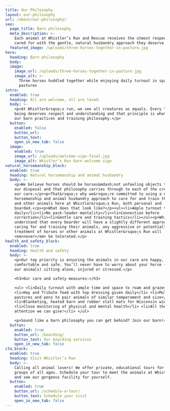 ```yaml
---
title: Our Philosophy
layout: our-philosophy
url: /about/our-philosophy/
seo:
  page_title: Barn philosophy
  meta_description: >-
    Each animal at Whistler’s Run and Rescue receives the utmost respect and is
    cared for with the gentle, natural husbandry approach they deserve.
  featured_image: /uploads/three-horses-together-in-pasture.jpg
hero:
  heading: Barn philosophy
  body:
  image:
    image_url: /uploads/three-horses-together-in-pasture.jpg
    image_alt: >-
      Three horses huddled together while enjoying daily turnout in spacious
      pastures
intro:
  enabled: true
  heading: All are welcome, all are loved.
  body: >-
    <p>At Whistler&rsquo;s run, we see all creatures as equals. Every living
    being deserves respect and understanding and that principle is what guides
    our barn practices and training philosophy.</p>
  button:
    enabled: false
    button_url:
    button_text:
    open_in_new_tab: false
  image:
    enabled: true
    image_url: /uploads/welcome-sign-final.jpg
    image_alt: Whistler's Run barn welcome sign
natural_horsemanship_block:
  enabled: true
  heading: Natural horsemanship and animal husbandry
  body: >-
    <p>We believe horses should be horses&mdash;not unfeeling objects to use at
    our disposal and that philosophy carries through to each of the creatures in
    our care.</p><p>That&rsquo;s why we&rsquo;re committed to using a natural
    horsemanship and animal husbandry approach to care for and train the horses
    and other animals here at Whistler&rsquo;s Run, both personal and
    boarded.</p><p>What does that look like?</p><ul><li>Ample turnout time
    daily</li><li>No pack-leader mentality</li><li>Connection before
    correction</li><li>Gentle care and training tactics</li></ul><p>While we
    understand that every boarder will have a slightly different approach to
    caring for and training their animals, any aggressive or potentially harmful
    treatment of horses or other animals at Whistler&rsquo;s Run will
    <em>never</em> be tolerated.</p>
health_and_safety_block:
  enabled: true
  heading: Health and safety
  body: >-
    <p>Our top priority is ensuring the animals in our care are happy,
    comfortable and safe. You’ll never have to worry about your horse (or any of
    our animals) sitting alone, injured or stressed.</p>

    <h3>Our care and safety measures:</h3>

    <ul> <li>Daily turnout with ample time and space to roam and graze</li>
    <li>Hay and Tribute feed with top dressing given daily</li> <li>Multiple
    pastures and pens to pair animals of similar temperament and size</li>
    <li>Blanketing, heated barn and rubber stall mats for Wisconsin winters</li>
    <li>Close monitoring of physical and mental health</li> <li>All the love and
    attention we can give!</li> </ul>

    <p>Sound like a barn philosophy you can get behind? Join our barn!</p>
  button:
    enabled: true
    button_url: /boarding/
    button_text: Our boarding services
    open_in_new_tab: false
cta_block:
  enabled: true
  heading: Visit Whistler’s Run
  body: >-
    Calling all animal lovers! We offer private, educational tours for small
    groups of all ages. Schedule your tour to meet the animals at Whistler’s Run
    and see our gorgeous facility for yourself.
  button:
    enabled: true
    button_url: /schedule-a-tour/
    button_text: Schedule your visit
    open_in_new_tab: false
---
```

